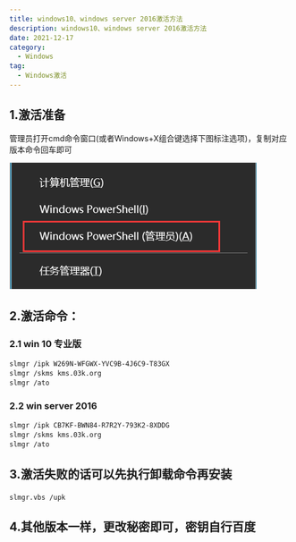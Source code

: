 ```yaml
---
title: windows10、windows server 2016激活方法
description: windows10、windows server 2016激活方法
date: 2021-12-17
category:
  - Windows
tag:
  - Windows激活
---
```


<!-- more -->

## 1.激活准备

管理员打开cmd命令窗口(或者Windows+X组合键选择下图标注选项)，复制对应版本命令回车即可

![](https://raw.githubusercontent.com/dennis-dong/picgo-library/master/images/blogs/2078491-20211220110251185-438554061.png)

## 2.激活命令：
### 2.1 win 10 专业版

```sh
slmgr /ipk W269N-WFGWX-YVC9B-4J6C9-T83GX
slmgr /skms kms.03k.org
slmgr /ato
```

### 2.2 win server 2016

```sh
slmgr /ipk CB7KF-BWN84-R7R2Y-793K2-8XDDG
slmgr /skms kms.03k.org
slmgr /ato
```

## 3.激活失败的话可以先执行卸载命令再安装

`slmgr.vbs /upk`

## 4.其他版本一样，更改秘密即可，密钥自行百度